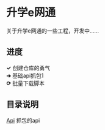 # 升学e网通
关于升学e网通的一些工程，开发中……
## 进度  
**✓** 创建仓库的勇气  
**➔** 基础api抓包1  
**⟳** 批量下载脚本
## 目录说明
[Api](api) 抓包的api
